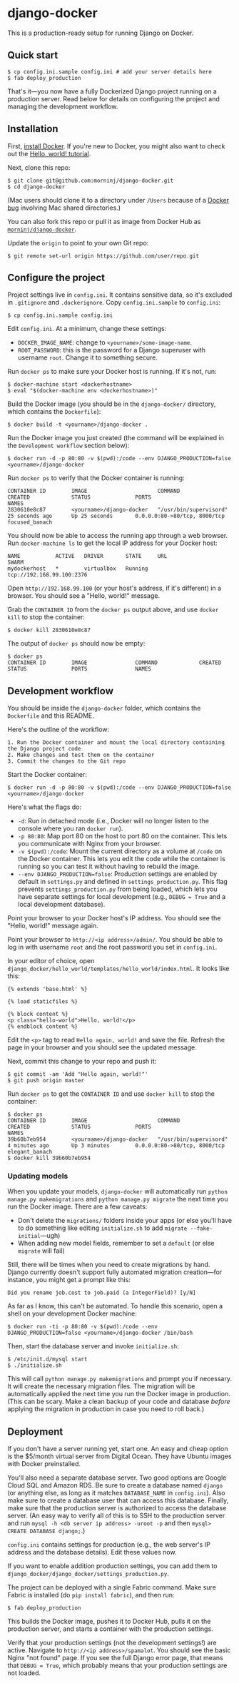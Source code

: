 # django-docker

This is a production-ready setup for running Django on Docker.

## Quick start

    $ cp config.ini.sample config.ini # add your server details here
    $ fab deploy_production

That's it—you now have a fully Dockerized Django project running on a production server. Read below for details on configuring the project and managing the development workflow.

## Installation

First, [install Docker](https://docs.docker.com/installation/). If you're new to Docker, you might also want to check out the [Hello, world! tutorial](https://docs.docker.com/userguide/dockerizing/).

Next, clone this repo:

    $ git clone git@github.com:morninj/django-docker.git
    $ cd django-docker

(Mac users should clone it to a directory under `/Users` because of a [Docker bug](https://blog.docker.com/2014/10/docker-1-3-signed-images-process-injection-security-options-mac-shared-directories/) involving Mac shared directories.)

You can also fork this repo or pull it as  image from Docker Hub as [`morninj/django-docker`](https://hub.docker.com/r/morninj/django-docker/).


Update the `origin` to point to your own Git repo:

    $ git remote set-url origin https://github.com/user/repo.git

## Configure the project

Project settings live in `config.ini`. It contains sensitive data, so it's excluded in `.gitignore` and `.dockerignore`. Copy `config.ini.sample` to `config.ini`:

    $ cp config.ini.sample config.ini

Edit `config.ini`. At a minimum, change these settings:

* `DOCKER_IMAGE_NAME`: change to `<yourname>/some-image-name`.
* `ROOT_PASSWORD`: this is the password for a Django superuser with username `root`. Change it to something secure.

Run `docker ps` to make sure your Docker host is running. If it's not, run:

    $ docker-machine start <dockerhostname>
    $ eval "$(docker-machine env <dockerhostname>)"

Build the Docker image (you should be in the `django-docker/` directory, which contains the `Dockerfile`):

    $ docker build -t <yourname>/django-docker .

Run the Docker image you just created (the command will be explained in the `Development workflow` section below):

    $ docker run -d -p 80:80 -v $(pwd):/code --env DJANGO_PRODUCTION=false <yourname>/django-docker

Run `docker ps` to verify that the Docker container is running:

    CONTAINER ID        IMAGE                      COMMAND                  CREATED             STATUS              PORTS                          NAMES
    2830610e8c87        <yourname>/django-docker   "/usr/bin/supervisord"   25 seconds ago      Up 25 seconds       0.0.0.0:80->80/tcp, 8000/tcp   focused_banach

You should now be able to access the running app through a web browser. Run `docker-machine ls` to get the local IP address for your Docker host:

    NAME           ACTIVE   DRIVER       STATE     URL                         SWARM
    mydockerhost   *        virtualbox   Running   tcp://192.168.99.100:2376

Open `http://192.168.99.100` (or your host's address, if it's different) in a browser. You should see a "Hello, world!" message.

Grab the `CONTAINER ID` from the `docker ps` output above, and use `docker kill` to stop the container:

    $ docker kill 2830610e8c87

The output of `docker ps` should now be empty:

    $ docker ps
    CONTAINER ID        IMAGE               COMMAND             CREATED             STATUS              PORTS               NAMES

## Development workflow

You should be inside the `django-docker` folder, which contains the `Dockerfile` and this README.

Here's the outline of the workflow:

    1. Run the Docker container and mount the local directory containing the Django project code
    2. Make changes and test them on the container
    3. Commit the changes to the Git repo

Start the Docker container:

    $ docker run -d -p 80:80 -v $(pwd):/code --env DJANGO_PRODUCTION=false <yourname>/django-docker

Here's what the flags do:

* `-d`: Run in detached mode (i.e., Docker will no longer listen to the console where you ran `docker run`).
* `-p 80:80`: Map port 80 on the host to port 80 on the container. This lets you communicate with Nginx from your browser.
* `-v $(pwd):/code`: Mount the current directory as a volume at `/code` on the Docker container. This lets you edit the code while the container is running so you can test it without having to rebuild the image.
* `--env DJANGO_PRODUCTION=false`: Production settings are enabled by default in `settings.py` and defined in `settings_production.py`. This flag prevents `settings_production.py` from being loaded, which lets you have separate settings for local development (e.g., `DEBUG = True` and a local development database).

Point your browser to your Docker host's IP address. You should see the "Hello, world!" message again.

Point your browser to `http://<ip address>/admin/`. You should be able to log in with username `root` and the root password you set in `config.ini`. 

In your editor of choice, open `django_docker/hello_world/templates/hello_world/index.html`. It looks like this:

    {% extends 'base.html' %}

    {% load staticfiles %}

    {% block content %}
    <p class="hello-world">Hello, world!</p>
    {% endblock content %} 

Edit the `<p>` tag to read `Hello again, world!` and save the file. Refresh the page in your browser and you should see the updated message.

Next, commit this change to your repo and push it:

    $ git commit -am 'Add "Hello again, world!"'
    $ git push origin master

Run `docker ps` to get the `CONTAINER ID` and use `docker kill` to stop the container:

    $ docker ps
    CONTAINER ID        IMAGE                      COMMAND                  CREATED             STATUS              PORTS                          NAMES
    39b60b7eb954        <yourname>/django-docker   "/usr/bin/supervisord"   4 minutes ago       Up 3 minutes        0.0.0.0:80->80/tcp, 8000/tcp   elegant_banach
    $ docker kill 39b60b7eb954

### Updating models

When you update your models, `django-docker` will automatically run `python manage.py makemigrations` and  `python manage.py migrate` the next time you run the Docker image. There are a few caveats:

- Don't delete the `migrations/` folders inside your apps (or else you'll have to do something like editing `initialize.sh` to add `migrate --fake-initial`—ugh)
- When adding new model fields, remember to set a `default` (or else `migrate` will fail)

Still, there will be times when you need to create migrations by hand. Django currently doesn't support fully automated migration creation—for instance, you might get a prompt like this:

    Did you rename job.cost to job.paid (a IntegerField)? [y/N]

As far as I know, this can't be automated. To handle this scenario, open a shell on your development Docker machine:

    $ docker run -ti -p 80:80 -v $(pwd):/code --env DJANGO_PRODUCTION=false <yourname>/django-docker /bin/bash

Then, start the database server and invoke `initialize.sh`:

    $ /etc/init.d/mysql start
    $ ./initialize.sh

This will call `python manage.py makemigrations` and prompt you if necessary. It will create the necessary migration files. The migration will be automatically applied the next time you run the Docker image in production. (This can be scary. Make a clean backup of your code and database _before_ applying the migration in production in case you need to roll back.)

## Deployment

If you don't have a server running yet, start one. An easy and cheap option is the $5/month virtual server from Digital Ocean. They have Ubuntu images with Docker preinstalled.

You'll also need a separate database server. Two good options are Google Cloud SQL and Amazon RDS. Be sure to create a database named `django` (or anything else, as long as it matches `DATABASE_NAME` in `config.ini`). Also make sure to create a database user that can access this database. Finally, make sure that the production server is authorized to access the database server. (An easy way to verify all of this is to SSH to the production server and run `mysql -h <db server ip address> -uroot -p` and then `mysql> CREATE DATABASE django;`.)

`config.ini` contains settings for production (e.g., the web server's IP address and the database details). Edit these values now.

If you want to enable addition production settings, you can add them to `django_docker/django_docker/settings_production.py`.

The project can be deployed with a single Fabric command. Make sure Fabric is installed (do `pip install fabric`), and then run:

    $ fab deploy_production

This builds the Docker image, pushes it to Docker Hub, pulls it on the production server, and starts a container with the production settings.

Verify that your production settings (not the development settings!) are active. Navigate to `http://<ip address>/spamalot`. You should see the basic Nginx "not found" page. If you see the full Django error page, that means that `DEBUG = True`, which probably means that your production settings are not loaded.
